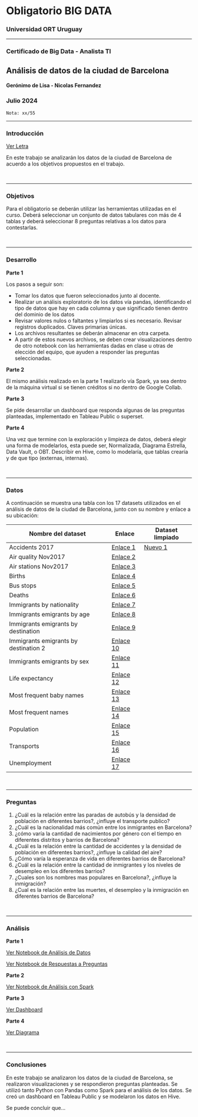 # Obligatorio BIG DATA

### Universidad ORT Uruguay

<hr>

### Certificado de Big Data - Analista TI

## Análisis de datos de la ciudad de Barcelona

#### Gerónimo de Lisa - Nicolas Fernandez

### **Julio 2024**

` Nota: xx/55 `

<hr>

### Introducción

[Ver Letra](/Letra%20Obligatorio.pdf)

En este trabajo se analizarán los datos de la ciudad de Barcelona de acuerdo a los objetivos propuestos en el trabajo.

<br />
<hr>

### Objetivos

Para el obligatorio se deberán utilizar las herramientas utilizadas en el curso. Deberá seleccionar un conjunto de datos
tabulares con más de 4 tablas y deberá seleccionar 8 preguntas relativas a los datos para contestarlas.

<br />
<hr>

### Desarrollo

**Parte 1**

Los pasos a seguir son:

- Tomar los datos que fueron seleccionados junto al docente.
- Realizar un análisis exploratorio de los datos vía pandas, identificando el tipo de datos que hay en cada columna y
  que significado tienen dentro del dominio de los datos
- Revisar valores nulos o faltantes y limpiarlos si es necesario. Revisar registros duplicados. Claves primarias únicas.
- Los archivos resultantes se deberán almacenar en otra carpeta.
- A partir de estos nuevos archivos, se deben crear visualizaciones dentro de otro
  notebook con las herramientas dadas en clase u otras de elección del equipo, que ayuden a responder las preguntas
  seleccionadas.

**Parte 2**

El mismo análisis realizado en la parte 1 realizarlo vía Spark, ya sea dentro de la máquina virtual si se tienen
créditos si no dentro de Google Collab.

**Parte 3**

Se píde desarrollar un dashboard que responda algunas de las preguntas planteadas, implementado en Tableau Public o
superset.

**Parte 4**

Una vez que termine con la exploración y limpieza de datos, deberá elegir una forma de modelarlos, esta puede ser,
Normalizada, Diagrama Estrella, Data Vault, o OBT. Describir en
Hive, como lo modelaría, que tablas crearía y de que tipo (externas, internas).

<br />
<hr>

### Datos

A continuación se muestra una tabla con los 17 datasets utilizados en el análisis de datos de la ciudad de Barcelona,
junto con su nombre y enlace a su ubicación:

| Nombre del dataset                    | Enlace                                                          | Dataset limpiado                                |
|---------------------------------------|-----------------------------------------------------------------|-------------------------------------------------|
| Accidents 2017                        | [Enlace 1](/datasets/accidents_2017.csv)                        | [Nuevo 1](/new_datasets/new_accidents_2017.csv) |
| Air quality Nov2017                   | [Enlace 2](/datasets/air_quality_Nov2017.csv)                   |                                                 |
| Air stations Nov2017                  | [Enlace 3](/datasets/air_stations_Nov2017.csv)                  |                                                 |
| Births                                | [Enlace 4](/datasets/births.csv)                                |                                                 |
| Bus stops                             | [Enlace 5](/datasets/bus_stops.csv)                             |                                                 |
| Deaths                                | [Enlace 6](/datasets/deaths.csv)                                |                                                 |
| Immigrants by nationality             | [Enlace 7](/datasets/immigrants_by_nationality.csv)             |                                                 |
| Immigrants emigrants by age           | [Enlace 8](/datasets/immigrants_emigrants_by_age.csv)           |                                                 |
| Immigrants emigrants by destination   | [Enlace 9](/datasets/immigrants_emigrants_by_destination.csv)   |                                                 |
| Immigrants emigrants by destination 2 | [Enlace 10](/datasets/immigrants_emigrants_by_destination2.csv) |                                                 |
| Immigrants emigrants by sex           | [Enlace 11](/datasets/immigrants_emigrants_by_sex.csv)          |                                                 |
| Life expectancy                       | [Enlace 12](/datasets/life_expectancy.csv)                      |                                                 |
| Most frequent baby names              | [Enlace 13](/datasets/most_frequent_baby_names.csv)             |                                                 |
| Most frequent names                   | [Enlace 14](/datasets/most_frequent_names.csv)                  |                                                 |
| Population                            | [Enlace 15](/datasets/population.csv)                           |                                                 |
| Transports                            | [Enlace 16](/datasets/transports.csv)                           |                                                 |
| Unemployment                          | [Enlace 17](/datasets/unemployment.csv)                         |                                                 |

<br />
<hr>

### Preguntas

1. ¿Cuál es la relación entre las paradas de autobús y la densidad de población en diferentes barrios?, ¿influye el transporte publico?
2. ¿Cuál es la nacionalidad más común entre los inmigrantes en Barcelona?
3. ¿cómo varía la cantidad de nacimientos por género con el tiempo en diferentes distritos y barrios de Barcelona?
4. ¿Cuál es la relación entre la cantidad de accidentes y la densidad de población en diferentes barrios?, ¿influye la calidad del aire?
5. ¿Cómo varía la esperanza de vida en diferentes barrios de Barcelona?
6. ¿Cuál es la relación entre la cantidad de inmigrantes y los niveles de desempleo en los diferentes barrios?
7. ¿Cuales son los nombres mas populares en Barcelona?, ¿influye la inmigración?
8. ¿Cual es la relación entre las muertes, el desempleo y la inmigración en diferentes barrios de Barcelona?

<br />
<hr>

### Análisis

**Parte 1**

[Ver Notebook de Análisis de Datos](/analisis/parte1a_analisis_datos.ipynb)

[Ver Notebook de Respuestas a Preguntas](/analisis/parte1b_analisis_preguntas.ipynb)

**Parte 2**

[Ver Notebook de Análisis con Spark](/analisis/parte2_analisis_spark.ipynb)

**Parte 3**

[Ver Dashboard](https://ubicacion_dashboard)

**Parte 4**

[Ver Diagrama](/analisis/Parte%204.png)

<br />
<hr>

### Conclusiones

En este trabajo se analizaron los datos de la ciudad de Barcelona, se realizaron visualizaciones y se respondieron
preguntas planteadas. Se utilizó tanto Python con Pandas como Spark para el análisis de los datos. Se creó un dashboard
en Tableau Public y se modelaron los datos en Hive.

Se puede concluir que...
